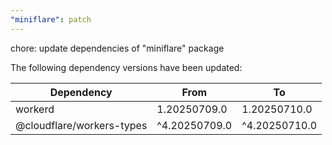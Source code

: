 ```yaml
---
"miniflare": patch
---
```


chore: update dependencies of "miniflare" package

The following dependency versions have been updated:

| Dependency                | From          | To            |
| ------------------------- | ------------- | ------------- |
| workerd                   | 1.20250709.0  | 1.20250710.0  |
| @cloudflare/workers-types | ^4.20250709.0 | ^4.20250710.0 |
